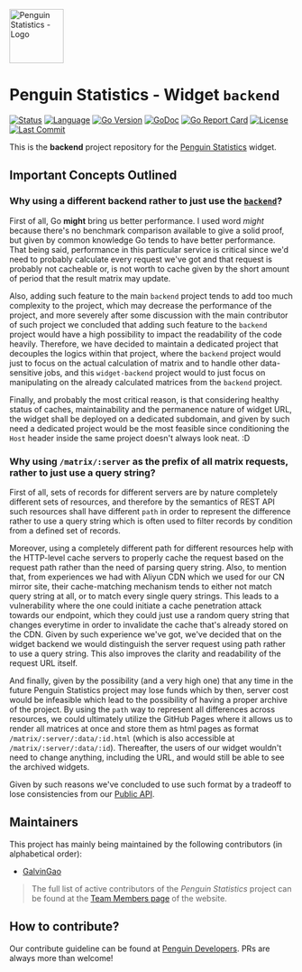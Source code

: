 <img src="https://penguin.upyun.galvincdn.com/logos/penguin_stats_logo.png"
     alt="Penguin Statistics - Logo"
     width="96px" />

# Penguin Statistics - Widget `backend`
[![Status](https://img.shields.io/badge/status-staging-orange)](#readme)
[![Language](https://img.shields.io/badge/using-Go-%2300add8?logo=go)](#readme)
[![Go Version](https://img.shields.io/github/go-mod/go-version/penguin-statistics/widget-backend)](https://github.com/penguin-statistics/widget-backend/blob/main/go.mod)
[![GoDoc](https://godoc.org/github.com/penguin-statistics/widget-backend?status.svg)](https://godoc.org/github.com/penguin-statistics/widget-backend)
[![Go Report Card](https://goreportcard.com/badge/github.com/penguin-statistics/widget-backend)](https://goreportcard.com/report/github.com/penguin-statistics/widget-backend)
[![License](https://img.shields.io/github/license/penguin-statistics/widget-backend)](https://github.com/penguin-statistics/widget-backend/blob/main/LICENSE)
[![Last Commit](https://img.shields.io/github/last-commit/penguin-statistics/widget-backend)](https://github.com/penguin-statistics/widget-backend/commits/main)

This is the **backend** project repository for the [Penguin Statistics](https://penguin-stats.io/?utm_source=github) widget.

## Important Concepts Outlined
### Why using a different backend rather to just use the [`backend`](https://github.com/penguin-statistics/backend)?
First of all, Go **might** bring us better performance. I used word *might* because there's no benchmark comparison available to give a solid proof, but given by common knowledge Go tends to have better performance. That being said, performance in this particular service is critical since we'd need to probably calculate every request we've got and that request is probably not cacheable or, is not worth to cache given by the short amount of period that the result matrix may update.

Also, adding such feature to the main `backend` project tends to add too much complexity to the project, which may decrease the performance of the project, and more severely after some discussion with the main contributor of such project we concluded that adding such feature to the `backend` project would have a high possibility to impact the readability of the code heavily. Therefore, we have decided to maintain a dedicated project that decouples the logics within that project, where the `backend` project would just to focus on the actual calculation of matrix and to handle other data-sensitive jobs, and this `widget-backend` project would to just focus on manipulating on the already calculated matrices from the `backend` project.

Finally, and probably the most critical reason, is that considering healthy status of caches, maintainability and the permanence nature of widget URL, the widget shall be deployed on a dedicated subdomain, and given by such need a dedicated project would be the most feasible since conditioning the `Host` header inside the same project doesn't always look neat. :D

### Why using `/matrix/:server` as the prefix of all matrix requests, rather to just use a query string?
First of all, sets of records for different servers are by nature completely different sets of resources, and therefore by the semantics of REST API such resources shall have different `path` in order to represent the difference rather to use a query string which is often used to filter records by condition from a defined set of records. 

Moreover, using a completely different path for different resources help with the HTTP-level cache servers to properly cache the request based on the request path rather than the need of parsing query string. Also, to mention that, from experiences we had with Aliyun CDN which we used for our CN mirror site, their cache-matching mechanism tends to either not match query string at all, or to match every single query strings. This leads to a vulnerability where the one could initiate a cache penetration attack towards our endpoint, which they could just use a random query string that changes everytime in order to invalidate the cache that's already stored on the CDN. Given by such experience we've got, we've decided that on the widget backend we would distinguish the server request using path rather to use a query string. This also improves the clarity and readability of the request URL itself.

And finally, given by the possibility (and a very high one) that any time in the future Penguin Statistics project may lose funds which by then, server cost would be infeasible which lead to the possibility of having a proper archive of the project. By using the `path` way to represent all differences across resources, we could ultimately utilize the GitHub Pages where it allows us to render all matrices at once and store them as html pages as format `/matrix/:server/:data/:id.html` (which is also accessible at `/matrix/:server/:data/:id`). Thereafter, the users of our widget wouldn't need to change anything, including the URL, and would still be able to see the archived widgets.

Given by such reasons we've concluded to use such format by a tradeoff to lose consistencies from our [Public API](https://developer.penguin-stats.io/docs/).

## Maintainers
This project has mainly being maintained by the following contributors (in alphabetical order):
- [GalvinGao](https://github.com/GalvinGao)

> The full list of active contributors of the *Penguin Statistics* project can be found at the [Team Members page](https://penguin-stats.io/about/members) of the website.

## How to contribute?
Our contribute guideline can be found at [Penguin Developers](https://developer.penguin-stats.io). PRs are always more than welcome!
